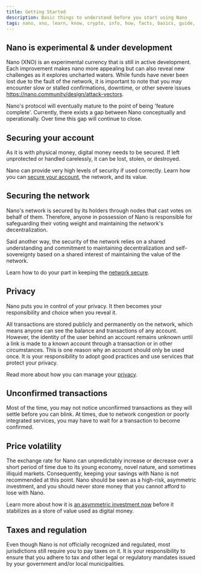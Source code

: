 ```yaml
---
title: Getting Started
description: Basic things to understand before you start using Nano
tags: nano, xno, learn, know, crypto, info, how, facts, basics, guide, wiki
---
```


## Nano is experimental & under development

Nano (XNO) is an experimental currency that is still in active development. Each improvement makes nano more appealing but can also reveal new challenges as it explores uncharted waters. While funds have never been lost due to the fault of the network, it is important to note that you may encounter slow or stalled confirmations, downtime, or other severe issues https://nano.community/design/attack-vectors. 

Nano's protocol will eventually mature to the point of being 'feature complete'. Currently, there exists a gap between Nano conceptually and operationally. Over time this gap will continue to close.

## Securing your account

As it is with physical money, digital money needs to be secured. If left unprotected or handled carelessly, it can be lost, stolen, or destroyed.

Nano can provide very high levels of security if used correctly. Learn how you can [secure your account](/getting-started-users/storing/basics), the network, and its value.

## Securing the network

Nano's network is secured by its holders through nodes that cast votes on behalf of them. Therefore, anyone in possession of Nano is responsible for safeguarding their voting weight and maintaining the network's decentralization.

Said another way, the security of the network relies on a shared understanding and commitment to maintaining decentralization and self-sovereignty based on a shared interest of maintaining the value of the network.

Learn how to do your part in keeping the [network secure](/getting-started-users/choosing-a-representative).

## Privacy

Nano puts you in control of your privacy. It then becomes your responsibility and choice when you reveal it.

All transactions are stored publicly and permanently on the network, which means anyone can see the balance and transactions of any account. However, the identity of the user behind an account remains unknown until a link is made to a known account through a transaction or in other circumstances. This is one reason why an account should only be used once. It is your responsibility to adopt good practices and use services that protect your privacy.

Read more about how you can manage your [privacy](/getting-started-users/privacy).

## Unconfirmed transactions

Most of the time, you may not notice unconfirmed transactions as they will settle before you can blink. At times, due to network congestion or poorly integrated services, you may have to wait for a transaction to become confirmed.

## Price volatility

The exchange rate for Nano can unpredictably increase or decrease over a short period of time due to its young economy, novel nature, and sometimes illiquid markets. Consequently, keeping your savings with Nano is not recommended at this point. Nano should be seen as a high-risk, asymmetric investment, and you should never store money that you cannot afford to lose with Nano.

Learn more about how it is [an asymmetric investment now](/introduction/investment-thesis) before it stabilizes as a store of value used as digital money.

## Taxes and regulation

Even though Nano is not officially recognized and regulated, most jurisdictions still require you to pay taxes on it. It is your responsibility to ensure that you adhere to tax and other legal or regulatory mandates issued by your government and/or local municipalities.
